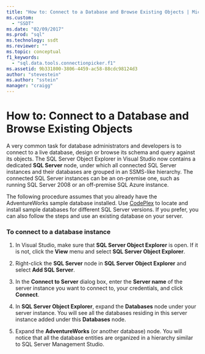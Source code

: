 ```yaml
---
title: "How to: Connect to a Database and Browse Existing Objects | Microsoft Docs"
ms.custom: 
  - "SSDT"
ms.date: "02/09/2017"
ms.prod: "sql"
ms.technology: ssdt
ms.reviewer: ""
ms.topic: conceptual
f1_keywords: 
  - "sql.data.tools.connectionpicker.f1"
ms.assetid: 9b331800-3806-4459-ac58-88cdc98124d3
author: "stevestein"
ms.author: "sstein"
manager: "craigg"
---
```

# How to: Connect to a Database and Browse Existing Objects
A very common task for database administrators and developers is to connect to a live database, design or browse its schema and query against its objects. The SQL Server Object Explorer in Visual Studio now contains a dedicated **SQL Server** node, under which all connected SQL Server instances and their databases are grouped in an SSMS-like hierarchy. The connected SQL Server instances can be an on-premise one, such as running SQL Server 2008 or an off-premise SQL Azure instance.  
  
The following procedure assumes that you already have the AdventureWorks sample database installed. Use [CodePlex](http://msftdbprodsamples.codeplex.com/) to locate and install sample databases for different SQL Server versions. If you prefer, you can also follow the steps and use an existing database on your server.  
  
### To connect to a database instance  
  
1.  In Visual Studio, make sure that **SQL Server Object Explorer** is open. If it is not, click the **View** menu and select **SQL Server Object Explorer**.  
  
2.  Right-click the **SQL Server** node in **SQL Server Object Explorer** and select **Add SQL Server**.  
  
3.  In the **Connect to Server** dialog box, enter the **Server name** of the server instance you want to connect to, your credentials, and click **Connect**.  
  
4.  In **SQL Server Object Explorer**, expand the **Databases** node under your server instance. You will see all the databases residing in this server instance added under this **Databases** node.  
  
5.  Expand the **AdventureWorks** (or another database) node. You will notice that all the database entities are organized in a hierarchy similar to SQL Server Management Studio.  
  
